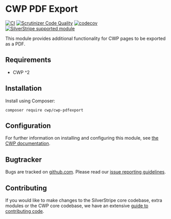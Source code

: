 # CWP PDF Export

[![CI](https://github.com/silverstripe/cwp-pdfexport/actions/workflows/ci.yml/badge.svg)](https://github.com/silverstripe/cwp-pdfexport/actions/workflows/ci.yml)
[![Scrutinizer Code Quality](https://scrutinizer-ci.com/g/silverstripe/cwp-pdfexport/badges/quality-score.png?b=master)](https://scrutinizer-ci.com/g/silverstripe/cwp-pdfexport/?branch=master)
[![codecov](https://codecov.io/gh/silverstripe/cwp-pdfexport/branch/master/graph/badge.svg)](https://codecov.io/gh/silverstripe/cwp-pdfexport)
[![SilverStripe supported module](https://img.shields.io/badge/silverstripe-supported-0071C4.svg)](https://www.silverstripe.org/software/addons/silverstripe-commercially-supported-module-list/)

This module provides additional functionality for CWP pages to be exported as a PDF.

## Requirements

* CWP ^2

## Installation

Install using Composer:

```
composer require cwp/cwp-pdfexport
```

## Configuration

For further information on installing and configuring this module, see [the CWP documentation](https://github.com/silverstripe/cwp/blob/master/docs/en/02_Features/pdf_export.md).

## Bugtracker

Bugs are tracked on [github.com](https://github.com/silverstripe/cwp-pdfexport/issues). Please read our
[issue reporting guidelines](https://docs.silverstripe.org/en/contributing/issues_and_bugs/).

## Contributing

If you would like to make changes to the SilverStripe core codebase, extra modules or the CWP core codebase, we have
an extensive [guide to contributing code](https://docs.silverstripe.org/en/contributing/code).
